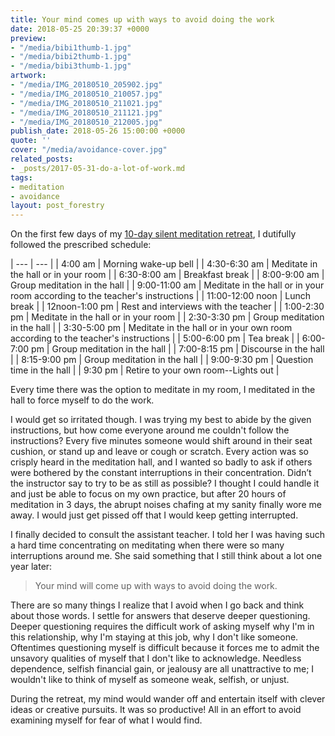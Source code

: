 ```yaml
---
title: Your mind comes up with ways to avoid doing the work
date: 2018-05-25 20:39:37 +0000
preview:
- "/media/bibi1thumb-1.jpg"
- "/media/bibi2thumb-1.jpg"
- "/media/bibi3thumb-1.jpg"
artwork:
- "/media/IMG_20180510_205902.jpg"
- "/media/IMG_20180510_210057.jpg"
- "/media/IMG_20180510_211021.jpg"
- "/media/IMG_20180510_211121.jpg"
- "/media/IMG_20180510_212005.jpg"
publish_date: 2018-05-26 15:00:00 +0000
quote: ''
cover: "/media/avoidance-cover.jpg"
related_posts:
- _posts/2017-05-31-do-a-lot-of-work.md
tags:
- meditation
- avoidance
layout: post_forestry
---
```

On the first few days of my [10-day silent meditation retreat](https://www.dhamma.org), I dutifully followed the prescribed schedule:

| --- | --- |
| 4:00 am | Morning wake-up bell |
| 4:30-6:30 am | Meditate in the hall or in your room |
| 6:30-8:00 am | Breakfast break |
| 8:00-9:00 am | Group meditation in the hall |
| 9:00-11:00 am | Meditate in the hall or in your room according to the teacher's instructions |
| 11:00-12:00 noon | Lunch break |
| 12noon-1:00 pm | Rest and interviews with the teacher |
| 1:00-2:30 pm | Meditate in the hall or in your room |
| 2:30-3:30 pm | Group meditation in the hall |
| 3:30-5:00 pm | Meditate in the hall or in your own room according to the teacher's instructions |
| 5:00-6:00 pm | Tea break |
| 6:00-7:00 pm | Group meditation in the hall |
| 7:00-8:15 pm | Discourse in the hall |
| 8:15-9:00 pm | Group meditation in the hall |
| 9:00-9:30 pm | Question time in the hall |
| 9:30 pm | Retire to your own room--Lights out |

  
Every time there was the option to meditate in my room, I meditated in the hall to force myself to do the work. 

I would get so irritated though. I was trying my best to abide by the given instructions, but how come everyone around me couldn't follow the instructions? Every five minutes someone would shift around in their seat cushion, or stand up and leave or cough or scratch.  Every action was so crisply heard in the meditation hall, and I wanted so badly to ask if others were bothered by the constant interruptions in their concentration. Didn’t the instructor say to try to be as still as possible? I thought I could handle it and just be able to focus on my own practice, but after 20 hours of meditation in 3 days, the abrupt noises chafing at my sanity finally wore me away. I would just get pissed off that I would keep getting interrupted.   
  
I finally decided to consult the assistant teacher.  I told her I was having such a hard time concentrating on meditating when there were so many interruptions around me. She said something that I still think about a lot one year later: 

> Your mind will come up with ways to avoid doing the work.

There are so many things I realize that I avoid when I go back and think about those words. I settle for answers that deserve deeper questioning. Deeper questioning requires the difficult work of asking myself why I'm in this relationship, why I'm staying at this job, why I don't like someone. Oftentimes questioning myself is difficult because it forces me to admit the unsavory qualities of myself that I don't like to acknowledge. Needless dependence, selfish financial gain, or jealousy are all unattractive to me; I wouldn't like to think of myself as someone weak, selfish, or unjust. 

During the retreat, my mind would wander off and entertain itself with clever ideas or creative pursuits. It was so productive! All in an effort to avoid examining myself for fear of what I would find.